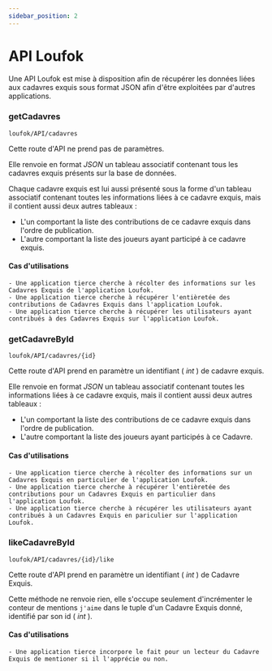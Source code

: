 ```yaml
---
sidebar_position: 2
---
```


# API Loufok

Une API Loufok est mise à disposition afin de récupérer les données liées aux cadavres exquis sous format JSON afin d'être exploitées par d'autres applications.


### getCadavres

`loufok/API/cadavres`

Cette route d'API ne prend pas de paramètres.

Elle renvoie en format _JSON_ un tableau associatif contenant tous les cadavres exquis présents sur la base de données.

Chaque cadavre exquis est lui aussi présenté sous la forme d'un tableau associatif contenant toutes les informations liées à ce cadavre exquis, mais il contient aussi deux autres tableaux :
 - L'un comportant la liste des contributions de ce cadavre exquis dans l'ordre de publication.
 - L'autre comportant la liste des joueurs ayant participé à ce cadavre exquis.

#### Cas d'utilisations

    - Une application tierce cherche à récolter des informations sur les Cadavres Exquis de l'application Loufok.
    - Une application tierce cherche à récupérer l'entièretée des contributions de Cadavres Exquis dans l'application Loufok.
    - Une application tierce cherche à récupérer les utilisateurs ayant contribués à des Cadavres Exquis sur l'application Loufok.

### getCadavreById

`loufok/API/cadavres/{id}`

Cette route d'API prend en paramètre un identifiant ( _int_ ) de cadavre exquis.

Elle renvoie en format _JSON_ un tableau associatif contenant toutes les informations liées à ce cadavre exquis, mais il contient aussi deux autres tableaux :
 - L'un comportant la liste des contributions de ce cadavre exquis dans l'ordre de publication.
 - L'autre comportant la liste des joueurs ayant participés à ce Cadavre.

#### Cas d'utilisations

    - Une application tierce cherche à récolter des informations sur un Cadavres Exquis en particulier de l'application Loufok.
    - Une application tierce cherche à récupérer l'entièretée des contributions pour un Cadavres Exquis en particulier dans l'application Loufok.
    - Une application tierce cherche à récupérer les utilisateurs ayant contribués à un Cadavres Exquis en pariculier sur l'application Loufok.

### likeCadavreById

`loufok/API/cadavres/{id}/like`

Cette route d'API prend en paramètre un identifiant ( _int_ ) de Cadavre Exquis.

Cette méthode ne renvoie rien, elle s'occupe seulement d'incrémenter le conteur de mentions `j'aime` dans le tuple d'un Cadavre Exquis donné, identifié par son id ( _int_ ).

#### Cas d'utilisations

    - Une application tierce incorpore le fait pour un lecteur du Cadavre Exquis de mentioner si il l'apprécie ou non.